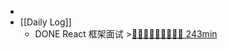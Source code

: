 -
- [[Daily Log]]
	- DONE React 框架面试 >[🍅🍅🍅🍅🍅🍅🍅🍅🍅 243min](#agenda-pomo://?t=f-1693116783549-1500%2Cf-1693124939318-1500%2Cf-1693130745093-1500%2Cf-1693146520635-1500%2Cp-1693148490069-537%2Cf-1693212863096-1500%2Cf-1693216132438-1500%2Cf-1693227698119-1500%2Cf-1693230657437-1500%2Cf-1693232177671-1500%2Cp-1693233728854-517)